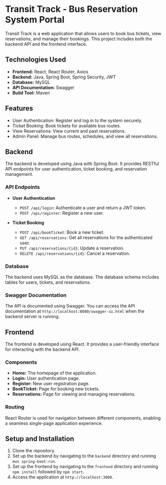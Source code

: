 # Transit Track - Bus Reservation System Portal

Transit Track is a web application that allows users to book bus tickets, view reservations, and manage their bookings. This project includes both the backend API and the frontend interface.

## Technologies Used

- **Frontend:** React, React Router, Axios
- **Backend:** Java, Spring Boot, Spring Security, JWT
- **Database:** MySQL
- **API Documentation:** Swagger
- **Build Tool:** Maven

## Features

- User Authentication: Register and log in to the system securely.
- Ticket Booking: Book tickets for available bus routes.
- View Reservations: View current and past reservations.
- Admin Panel: Manage bus routes, schedules, and view all reservations.

## Backend

The backend is developed using Java with Spring Boot. It provides RESTful API endpoints for user authentication, ticket booking, and reservation management.

### API Endpoints

- **User Authentication**
  - `POST /api/login`: Authenticate a user and return a JWT token.
  - `POST /api/register`: Register a new user.

- **Ticket Booking**
  - `POST /api/bookTicket`: Book a new ticket.
  - `GET /api/reservations`: Get all reservations for the authenticated user.
  - `PUT /api/reservations/{id}`: Update a reservation.
  - `DELETE /api/reservations/{id}`: Cancel a reservation.

### Database

The backend uses MySQL as the database. The database schema includes tables for users, tickets, and reservations.

### Swagger Documentation

The API is documented using Swagger. You can access the API documentation at `http://localhost:8080/swagger-ui.html` when the backend server is running.

## Frontend

The frontend is developed using React. It provides a user-friendly interface for interacting with the backend API.

### Components

- **Home:** The homepage of the application.
- **Login:** User authentication page.
- **Register:** New user registration page.
- **BookTicket:** Page for booking new tickets.
- **Reservations:** Page for viewing and managing reservations.

### Routing

React Router is used for navigation between different components, enabling a seamless single-page application experience.

## Setup and Installation

1. Clone the repository.
2. Set up the backend by navigating to the `backend` directory and running `mvn spring-boot:run`.
3. Set up the frontend by navigating to the `frontend` directory and running `npm install` followed by `npm start`.
4. Access the application at `http://localhost:3000`.
